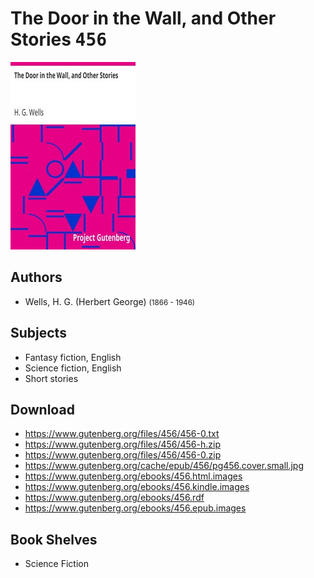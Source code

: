 # The Door in the Wall, and Other Stories <kbd>456</kbd>

![](./cover.medium.jpg "")

## Authors


 - Wells, H. G. (Herbert George) <small>(1866 - 1946)</small>

## Subjects


 - Fantasy fiction, English
 - Science fiction, English
 - Short stories

## Download


 - https://www.gutenberg.org/files/456/456-0.txt
 - https://www.gutenberg.org/files/456/456-h.zip
 - https://www.gutenberg.org/files/456/456-0.zip
 - https://www.gutenberg.org/cache/epub/456/pg456.cover.small.jpg
 - https://www.gutenberg.org/ebooks/456.html.images
 - https://www.gutenberg.org/ebooks/456.kindle.images
 - https://www.gutenberg.org/ebooks/456.rdf
 - https://www.gutenberg.org/ebooks/456.epub.images

## Book Shelves


 - Science Fiction
